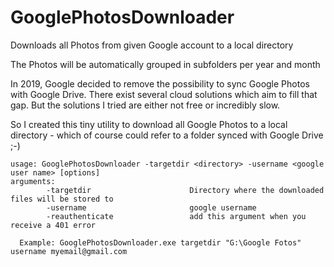 # GooglePhotosDownloader
Downloads all Photos from given Google account to a local directory

The Photos will be automatically grouped in subfolders per year and month

In 2019, Google decided to remove the possibility to sync Google Photos with Google Drive. 
There exist several cloud solutions which aim to fill that gap. But the solutions I tried are either not free or incredibly slow.

So I created this tiny utility to download all Google Photos to a local directory - which of course could refer to a folder synced with Google Drive  ;-)

```
usage: GooglePhotosDownloader -targetdir <directory> -username <google user name> [options]
arguments:
        -targetdir                      Directory where the downloaded files will be stored to
        -username                       google username
        -reauthenticate                 add this argument when you receive a 401 error
  
  Example: GooglePhotosDownloader.exe targetdir "G:\Google Fotos" username myemail@gmail.com
```
